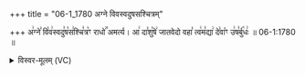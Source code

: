 +++
title = "06-1_1780 अग्ने विवस्वदुषसश्चित्रम्"

+++
अ꣢ग्ने꣣ वि꣡व꣢स्वदु꣣ष꣡स꣢श्चि꣣त्र꣡ꣳ राधो꣢꣯ अमर्त्य। आ꣢ दा꣣शु꣡षे꣢ जातवेदो वहा꣣ त्व꣢म꣣द्या꣢ दे꣣वा꣡ꣳ उ꣢ष꣣र्बु꣡धः꣢ ॥ 06-1:1780 ॥

<details><summary>विस्वर-मूलम् (VC)</summary>

अग्ने विवस्वदुषसश्चित्रꣳ राधो अमर्त्य । आ दाशुषे जातवेदो वहा त्वमद्या देवाꣳ उषर्बुधः ॥१७८०॥
</details>